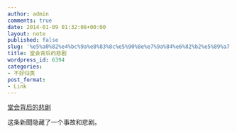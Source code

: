 ```yaml
---
author: admin
comments: true
date: 2014-01-09 01:32:08+00:00
layout: note
published: false
slug: '%e5%a0%82%e4%bc%9a%e8%83%8c%e5%90%8e%e7%9a%84%e6%82%b2%e5%89%a7'
title: 堂会背后的悲剧
wordpress_id: 6394
categories:
- 不好归类
post_format:
- Link
---
```


[堂会背后的悲剧](http://zunyi.house.sina.com.cn/scan/2014-01-04/10043853361.shtml)

这条新聞隐藏了一个事故和悲剧。
